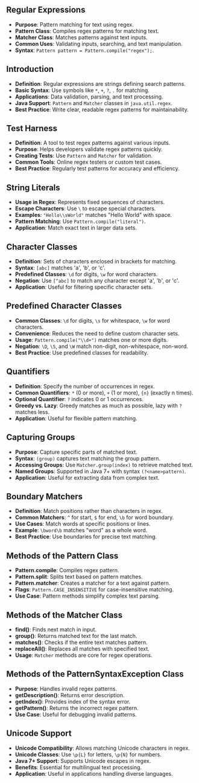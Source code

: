 ## Regular Expressions

- **Purpose**: Pattern matching for text using regex.
- **Pattern Class**: Compiles regex patterns for matching text.
- **Matcher Class**: Matches patterns against text inputs.
- **Common Uses**: Validating inputs, searching, and text manipulation.
- **Syntax**: `Pattern pattern = Pattern.compile("regex");`.

## Introduction

- **Definition**: Regular expressions are strings defining search patterns.
- **Basic Syntax**: Use symbols like `*`, `+`, `?`, `.` for matching.
- **Applications**: Data validation, parsing, and text processing.
- **Java Support**: `Pattern` and `Matcher` classes in `java.util.regex`.
- **Best Practice**: Write clear, readable regex patterns for maintainability.

## Test Harness

- **Definition**: A tool to test regex patterns against various inputs.
- **Purpose**: Helps developers validate regex patterns quickly.
- **Creating Tests**: Use `Pattern` and `Matcher` for validation.
- **Common Tools**: Online regex testers or custom test cases.
- **Best Practice**: Regularly test patterns for accuracy and efficiency.

## String Literals

- **Usage in Regex**: Represents fixed sequences of characters.
- **Escape Characters**: Use `\` to escape special characters.
- **Examples**: `"Hello\\sWorld"` matches "Hello World" with space.
- **Pattern Matching**: Use `Pattern.compile("literal")`.
- **Application**: Match exact text in larger data sets.

## Character Classes

- **Definition**: Sets of characters enclosed in brackets for matching.
- **Syntax**: `[abc]` matches 'a', 'b', or 'c'.
- **Predefined Classes**: `\d` for digits, `\w` for word characters.
- **Negation**: Use `[^abc]` to match any character except 'a', 'b', or 'c'.
- **Application**: Useful for filtering specific character sets.

## Predefined Character Classes

- **Common Classes**: `\d` for digits, `\s` for whitespace, `\w` for word characters.
- **Convenience**: Reduces the need to define custom character sets.
- **Usage**: `Pattern.compile("\\d+")` matches one or more digits.
- **Negation**: `\D`, `\S`, and `\W` match non-digit, non-whitespace, non-word.
- **Best Practice**: Use predefined classes for readability.

## Quantifiers

- **Definition**: Specify the number of occurrences in regex.
- **Common Quantifiers**: `*` (0 or more), `+` (1 or more), `{n}` (exactly n times).
- **Optional Quantifier**: `?` indicates 0 or 1 occurrences.
- **Greedy vs. Lazy**: Greedy matches as much as possible, lazy with `?` matches less.
- **Application**: Useful for flexible pattern matching.

## Capturing Groups

- **Purpose**: Capture specific parts of matched text.
- **Syntax**: `(group)` captures text matching the group pattern.
- **Accessing Groups**: Use `Matcher.group(index)` to retrieve matched text.
- **Named Groups**: Supported in Java 7+ with syntax `(?<name>pattern)`.
- **Application**: Useful for extracting data from complex text.

## Boundary Matchers

- **Definition**: Match positions rather than characters in regex.
- **Common Matchers**: `^` for start, `$` for end, `\b` for word boundary.
- **Use Cases**: Match words at specific positions or lines.
- **Example**: `\bword\b` matches "word" as a whole word.
- **Best Practice**: Use boundaries for precise text matching.

## Methods of the Pattern Class

- **Pattern.compile**: Compiles regex pattern.
- **Pattern.split**: Splits text based on pattern matches.
- **Pattern.matcher**: Creates a matcher for a text against pattern.
- **Flags**: `Pattern.CASE_INSENSITIVE` for case-insensitive matching.
- **Use Case**: Pattern methods simplify complex text parsing.

## Methods of the Matcher Class

- **find()**: Finds next match in input.
- **group()**: Returns matched text for the last match.
- **matches()**: Checks if the entire text matches pattern.
- **replaceAll()**: Replaces all matches with specified text.
- **Usage**: `Matcher` methods are core for regex operations.

## Methods of the PatternSyntaxException Class

- **Purpose**: Handles invalid regex patterns.
- **getDescription()**: Returns error description.
- **getIndex()**: Provides index of the syntax error.
- **getPattern()**: Returns the incorrect regex pattern.
- **Use Case**: Useful for debugging invalid patterns.

## Unicode Support

- **Unicode Compatibility**: Allows matching Unicode characters in regex.
- **Unicode Classes**: Use `\p{L}` for letters, `\p{N}` for numbers.
- **Java 7+ Support**: Supports Unicode escapes in regex.
- **Benefits**: Essential for multilingual text processing.
- **Application**: Useful in applications handling diverse languages.
